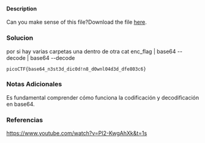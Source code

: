 #### Description

Can you make sense of this file?Download the file [here](https://artifacts.picoctf.net/c/473/enc_flag).
### Solucion

por si hay varias carpetas una dentro de otra
cat enc_flag | base64 --decode | base64 --decode

```
picoCTF{base64_n3st3d_dic0d!n8_d0wnl04d3d_dfe803c6}
```
### Notas Adicionales

Es fundamental comprender cómo funciona la codificación y decodificación en base64.
### Referencias

https://www.youtube.com/watch?v=PI2-KwgAhXk&t=1s
